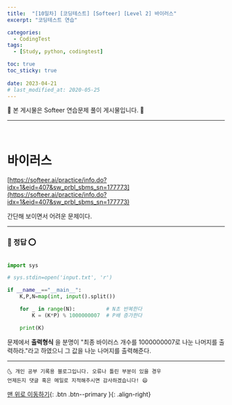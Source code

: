 ```yaml
---
title:  "[10일차] [코딩테스트] [Softeer] [Level 2] 바이러스"
excerpt: "코딩테스트 연습"

categories:
  - CodingTest
tags:
  - [Study, python, codingtest]

toc: true
toc_sticky: true
 
date: 2023-04-21
# last_modified_at: 2020-05-25
---
```


🎀 본 게시물은 Softeer 연습문제 풀이 게시물입니다. 🎀 

---
<br>

# 바이러스

[https://softeer.ai/practice/info.do?idx=1&eid=407&sw_prbl_sbms_sn=177773](https://softeer.ai/practice/info.do?idx=1&eid=407&sw_prbl_sbms_sn=177773)


간단해 보이면서 어려운 문제이다. 

---

### 🚀 정답 ⭕


```python

import sys 

# sys.stdin=open('input.txt', 'r')

if __name__=="__main__":
    K,P,N=map(int, input().split())

    for _ in range(N):          # N초 반복한다
        K = (K*P) % 1000000007  # P배 증가한다

    print(K)
```

문제에서 __출력형식__ 을 분명이 "최종 바이러스 개수를 1000000007로 나눈 나머지를 출력하라."라고 하였으니 그 값을 나눈 나머지를 출력해준다.


***
    🌜 개인 공부 기록용 블로그입니다. 오류나 틀린 부분이 있을 경우 
    언제든지 댓글 혹은 메일로 지적해주시면 감사하겠습니다! 😄

[맨 위로 이동하기](#){: .btn .btn--primary }{: .align-right}